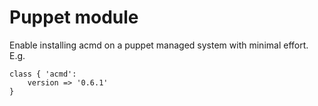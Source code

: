 # Puppet module

Enable installing acmd on a puppet managed system
with minimal effort. E.g.

    class { 'acmd':
        version => '0.6.1'
    }
